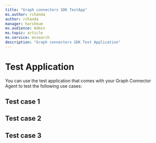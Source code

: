 ```yaml
---
title: "Graph connectors SDK TestApp"
ms.author: rchanda
author: rchanda
manager: harshkum
ms.audience: Admin
ms.topic: article
ms.service: mssearch
description: "Graph connectors SDK Test Application"
---
```


# Test Application

You can use the test application that comes with your Graph Connector Agent to test the following use cases:

## Test case 1

## Test case 2

## Test case 3
